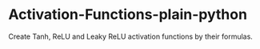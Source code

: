 # Activation-Functions-plain-python
Create Tanh, ReLU and Leaky ReLU activation functions by their formulas.
